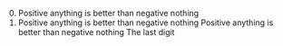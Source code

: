 0. Positive anything is better than negative nothing
0. Positive anything is better than negative nothing
Positive anything is better than negative nothing
The last digit
